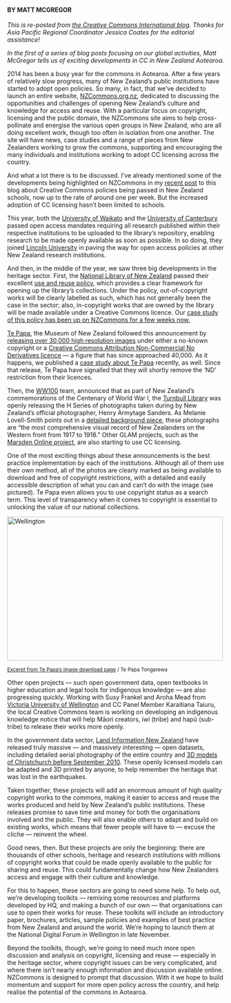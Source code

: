 <html><body><h4>BY MATT MCGREGOR</h4>

<em>This is re-posted from <a href="http://creativecommons.org/weblog" target="_blank">the Creative Commons International blog</a>. Thanks for Asia Pacific Regional Coordinator Jessica Coates for the editorial assistance!

</em>



<em>In the first of a series of blog posts focusing on our global activities, Matt McGregor tells us of exciting developments in CC in New Zealand Aotearoa.</em>



2014 has been a busy year for the commons in Aotearoa. After a few years of relatively slow progress, many of New Zealand’s public institutions have started to adopt open policies. So many, in fact, that we’ve decided to launch an entire website, <a href="http://http://nzcommons.org.nz/" target="_blank">NZCommons.org.nz</a>, dedicated to discussing the opportunities and challenges of opening New Zealand’s culture and knowledge for access and reuse. With a particular focus on copyright, licensing and the public domain, the NZCommons site aims to help cross-pollinate and energise the various open groups in New Zealand, who are all doing excellent work, though too often in isolation from one another. The site will have news, case studies and a range of pieces from New Zealanders working to grow the commons, supporting and encouraging the many individuals and institutions working to adopt CC licensing across the country.



And what a lot there is to be discussed. I’ve already mentioned some of the developments being highlighted on NZCommons in my <a href="http://creativecommons.org/weblog/entry/43758">recent post</a> to this blog about Creative Commons policies being passed in New Zealand schools, now up to the rate of around one per week. But the increased adoption of CC licensing hasn’t been limited to schools.



This year, both the <a href="http://www.waikato.ac.nz" target="_blank">University of Waikato</a> and the <a href="http://www.canterbury.ac.nz" target="_blank">University of Canterbury</a> passed open access mandates requiring all research published within their respective institutions to be uploaded to the library’s repository, enabling research to be made openly available as soon as possible. In so doing, they joined <a href="http://www.lincoln.ac.nz/" target="_blank">Lincoln University</a> in paving the way for open access policies at other New Zealand research institutions.



And then, in the middle of the year, we saw three big developments in the heritage sector. First, the <a href="http://natlib.govt.nz" target="_blank">National Library of New Zealand</a> passed their excellent <a href="http://natlib.govt.nz/blog/posts/our-new-use-and-reuse-policy">use and reuse policy</a>, which provides a clear framework for opening up the library’s collections. Under the policy, out-of-copyright works will be clearly labelled as such, which has not generally been the case in the sector; also, in-copyright works that are owned by the library will be made available under a Creative Commons licence. Our <a href="http://creativecommons.org.nz/2014/11/national-librarys-new-use-reuse-policy/" target="_blank">case study of this policy has been up on NZCommons for a few weeks now.</a>



<a href="http://www.tepapa.govt.nz/pages/home.aspx" target="_blank">Te Papa</a>, the Museum of New Zealand followed this announcement by <a href="http://blog.tepapa.govt.nz/2014/06/03/free-downloadable-images-from-te-papas-collections/" target="_blank">releasing over 30,000 high resolution images</a> under either a no-known copyright or a <a href="http://creativecommons.org/licenses/by-nc-nd/3.0/" target="_blank">Creative Commons Attribution Non-Commercial No Derivatives licence</a> — a figure that has since approached 40,000. As it happens, we published a <a href="http://nzcommons.org.nz/project/te-papas-openly-licensed-images/" target="_blank">case study about Te Papa</a> recently, as well. Since that release, Te Papa have signalled that they will shortly remove the ‘ND’ restriction from their licences.



Then, the <a href="http://ww100.govt.nz/" target="_blank">WW100</a> team, announced that as part of New Zealand’s commemorations of the Centenary of World War I, the <a href="https://natlib.govt.nz/collections/a-z/alexander-turnbull-library-collections" target="_blank">Turnbull Library</a> was openly releasing the H Series of photographs taken during by New Zealand’s official photographer, Henry Armytage Sanders. As Melanie Lovell-Smith points out in a <a href="http://ww100.govt.nz/photographing-new-zealanders-at-war" target="_blank">detailed background piece</a>, these photographs are “the most comprehensive visual record of New Zealanders on the Western front from 1917 to 1918.” Other GLAM projects, such as the <a href="http://creativecommons.org.nz/2014/11/marsden-online-archive/" target="_blank">Marsden Online project</a>, are also starting to use CC licensing.



One of the most exciting things about these announcements is the best practice implementation by each of the institutions. Although all of them use their own method, all of the photos are clearly marked as being available to download and free of copyright restrictions, with a detailed and easily accessible description of what you can and can’t do with the image (see pictured). Te Papa even allows you to use copyright status as a search term. This level of transparency when it comes to copyright is essential to unlocking the value of our national collections.



<a href="http://collections.tepapa.govt.nz/Object/41504/download"><img src="http://creativecommons.org/wp-content/uploads/2014/12/collections.tepapa.govt_.nz_Object_41504_download.jpg" alt="Wellington" width="500" height="333" border="0">

<small></small></a><small><a href="http://collections.tepapa.govt.nz/Object/41504/download">Excerpt from Te Papa’s image download page</a> / Te Papa Tongarewa</small>



Other open projects — such open government data, open textbooks in higher education and legal tools for indigenous knowledge — are also progressing quickly. Working with Susy Frankel and Aroha Mead from <a href="http://www.victoria.ac.nz" target="_blank">Victoria University of Wellington</a> and CC Panel Member Karaitiana Taiuru, the local Creative Commons team is working on developing an indigenous knowledge notice that will help Māori creators, iwi (tribe) and hapū (sub-tribe) to release their works more openly.



In the government data sector, <a href="http://www.linz.govt.nz" target="_blank">Land Information New Zealand</a> have released truly massive — and massively interesting — open datasets, including detailed aerial photography of the entire country and <a href="http://www.linz.govt.nz/news/2014-03/3d-models-released-christchurch-city" target="_blank">3D models of Christchurch before September 2010</a>. These openly licensed models can be adapted and 3D printed by anyone, to help remember the heritage that was lost in the earthquakes.



Taken together, these projects will add an enormous amount of high quality copyright works to the commons, making it easier to access and reuse the works produced and held by New Zealand’s public institutions. These releases promise to save time and money for both the organisations involved and the public. They will also enable others to adapt and build on existing works, which means that fewer people will have to — excuse the cliche — reinvent the wheel.



Good news, then. But these projects are only the beginning: there are thousands of other schools, heritage and research institutions with millions of copyright works that could be made openly available to the public for sharing and reuse. This could fundamentally change how New Zealanders access and engage with their culture and knowledge.



For this to happen, these sectors are going to need some help. To help out, we’re developing toolkits — remixing some resources and platforms developed by HQ, and making a bunch of our own — that organisations can use to open their works for reuse. These toolkits will include an introductory paper, brochures, articles, sample policies and examples of best practice from New Zealand and around the world. We’re hoping to launch them at the National Digital Forum in Wellington in late November.



Beyond the toolkits, though, we’re going to need much more open discussion and analysis on copyright, licensing and reuse — especially in the heritage sector, where copyright issues can be very complicated, and where there isn’t nearly enough information and discussion available online. NZCommons is designed to prompt that discussion. With it we hope to build momentum and support for more open policy across the country, and help realise the potential of the commons in Aotearoa.</body></html>